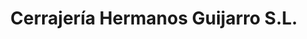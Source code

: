 ---
title: "Cerrajería Hermanos Guijarro S.L."
url: /paracuellos-de-jarama/cerrajeria-hermanos-guijarro-s-l/
shop: cerrajero
---